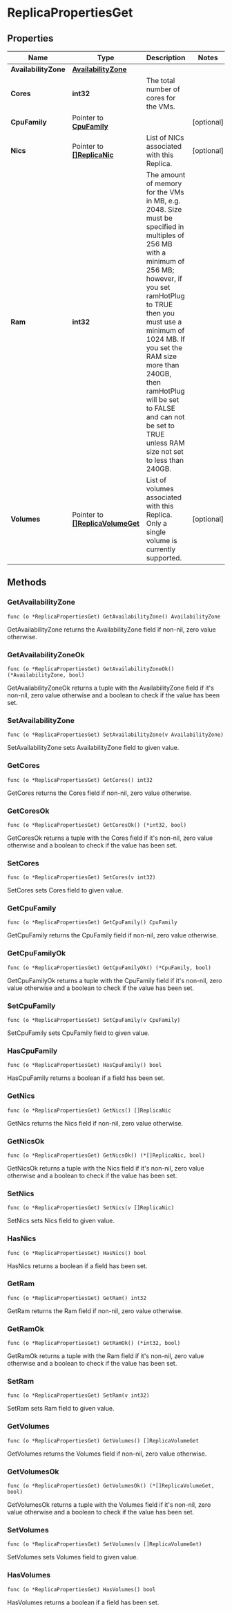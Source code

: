 # ReplicaPropertiesGet



## Properties

|Name | Type | Description | Notes|
|------------ | ------------- | ------------- | -------------|
|**AvailabilityZone** | [**AvailabilityZone**](AvailabilityZone.md) |  | |
|**Cores** | **int32** | The total number of cores for the VMs. | |
|**CpuFamily** | Pointer to [**CpuFamily**](CpuFamily.md) |  | [optional] |
|**Nics** | Pointer to [**[]ReplicaNic**](ReplicaNic.md) | List of NICs associated with this Replica. | [optional] |
|**Ram** | **int32** | The amount of memory for the VMs in MB, e.g. 2048. Size must be specified in multiples of 256 MB with a minimum of 256 MB; however, if you set ramHotPlug to TRUE then you must use a minimum of 1024 MB. If you set the RAM size more than 240GB, then ramHotPlug will be set to FALSE and can not be set to TRUE unless RAM size not set to less than 240GB. | |
|**Volumes** | Pointer to [**[]ReplicaVolumeGet**](ReplicaVolumeGet.md) | List of volumes associated with this Replica. Only a single volume is currently supported. | [optional] |

## Methods


### GetAvailabilityZone

`func (o *ReplicaPropertiesGet) GetAvailabilityZone() AvailabilityZone`

GetAvailabilityZone returns the AvailabilityZone field if non-nil, zero value otherwise.

### GetAvailabilityZoneOk

`func (o *ReplicaPropertiesGet) GetAvailabilityZoneOk() (*AvailabilityZone, bool)`

GetAvailabilityZoneOk returns a tuple with the AvailabilityZone field if it's non-nil, zero value otherwise
and a boolean to check if the value has been set.

### SetAvailabilityZone

`func (o *ReplicaPropertiesGet) SetAvailabilityZone(v AvailabilityZone)`

SetAvailabilityZone sets AvailabilityZone field to given value.


### GetCores

`func (o *ReplicaPropertiesGet) GetCores() int32`

GetCores returns the Cores field if non-nil, zero value otherwise.

### GetCoresOk

`func (o *ReplicaPropertiesGet) GetCoresOk() (*int32, bool)`

GetCoresOk returns a tuple with the Cores field if it's non-nil, zero value otherwise
and a boolean to check if the value has been set.

### SetCores

`func (o *ReplicaPropertiesGet) SetCores(v int32)`

SetCores sets Cores field to given value.


### GetCpuFamily

`func (o *ReplicaPropertiesGet) GetCpuFamily() CpuFamily`

GetCpuFamily returns the CpuFamily field if non-nil, zero value otherwise.

### GetCpuFamilyOk

`func (o *ReplicaPropertiesGet) GetCpuFamilyOk() (*CpuFamily, bool)`

GetCpuFamilyOk returns a tuple with the CpuFamily field if it's non-nil, zero value otherwise
and a boolean to check if the value has been set.

### SetCpuFamily

`func (o *ReplicaPropertiesGet) SetCpuFamily(v CpuFamily)`

SetCpuFamily sets CpuFamily field to given value.

### HasCpuFamily

`func (o *ReplicaPropertiesGet) HasCpuFamily() bool`

HasCpuFamily returns a boolean if a field has been set.

### GetNics

`func (o *ReplicaPropertiesGet) GetNics() []ReplicaNic`

GetNics returns the Nics field if non-nil, zero value otherwise.

### GetNicsOk

`func (o *ReplicaPropertiesGet) GetNicsOk() (*[]ReplicaNic, bool)`

GetNicsOk returns a tuple with the Nics field if it's non-nil, zero value otherwise
and a boolean to check if the value has been set.

### SetNics

`func (o *ReplicaPropertiesGet) SetNics(v []ReplicaNic)`

SetNics sets Nics field to given value.

### HasNics

`func (o *ReplicaPropertiesGet) HasNics() bool`

HasNics returns a boolean if a field has been set.

### GetRam

`func (o *ReplicaPropertiesGet) GetRam() int32`

GetRam returns the Ram field if non-nil, zero value otherwise.

### GetRamOk

`func (o *ReplicaPropertiesGet) GetRamOk() (*int32, bool)`

GetRamOk returns a tuple with the Ram field if it's non-nil, zero value otherwise
and a boolean to check if the value has been set.

### SetRam

`func (o *ReplicaPropertiesGet) SetRam(v int32)`

SetRam sets Ram field to given value.


### GetVolumes

`func (o *ReplicaPropertiesGet) GetVolumes() []ReplicaVolumeGet`

GetVolumes returns the Volumes field if non-nil, zero value otherwise.

### GetVolumesOk

`func (o *ReplicaPropertiesGet) GetVolumesOk() (*[]ReplicaVolumeGet, bool)`

GetVolumesOk returns a tuple with the Volumes field if it's non-nil, zero value otherwise
and a boolean to check if the value has been set.

### SetVolumes

`func (o *ReplicaPropertiesGet) SetVolumes(v []ReplicaVolumeGet)`

SetVolumes sets Volumes field to given value.

### HasVolumes

`func (o *ReplicaPropertiesGet) HasVolumes() bool`

HasVolumes returns a boolean if a field has been set.



